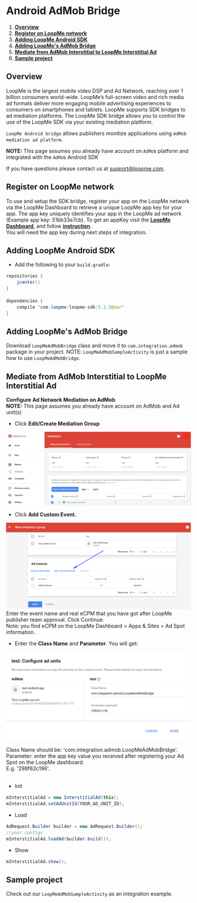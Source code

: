 # Android AdMob Bridge #

1. **[Overview](#overview)**
2. **[Register on LoopMe network](#register-on-loopme-network)**
3. **[Adding LoopMe Android SDK](#adding-loopme-android-sdk)**
4. **[Adding LoopMe's AdMob Bridge](#adding-loopmes-admob-bridge)**
5. **[Mediate from AdMob Interstitial to LoopMe Interstitial Ad](#mediate-from-admob-interstitial-to-loopme-interstitial-ad)**
8. **[Sample project](#sample-project)**

## Overview ##

LoopMe is the largest mobile video DSP and Ad Network, reaching over 1 billion consumers world-wide. LoopMe’s full-screen video and rich media ad formats deliver more engaging mobile advertising experiences to consumers on smartphones and tablets.
LoopMe supports SDK bridges to ad mediation platforms. The LoopMe SDK bridge allows you to control the use of the LoopMe SDK via your existing mediation platform.

`LoopMe Android bridge` allows publishers monitize applications using `AdMob mediation ad platform`.

<b>NOTE:</b> This page assumes you already have account on `AdMob` platform and integrated with the `AdMob` Android SDK

If you have questions please contact us at support@loopme.com.

## Register on LoopMe network ##

To use and setup the SDK bridge, register your app on the LoopMe network via the LoopMe Dashboard to retrieve a unique LoopMe app key for your app. The app key uniquely identifies your app in the LoopMe ad network (Example app key: 51bb33e7cb). To get an appKey visit the **[LoopMe Dashboard](https://app.loopme.com/login/)**, and follow **[instruction](https://docs.google.com/document/d/1No1rVSpD2XLvG6nniwGjRb48Q0kVmYIkSgnlbhRXx5M/edit#)**.<br>
You will need the app key during next steps of integration.

## Adding LoopMe Android SDK ##

* Add the following to your `build.gradle`:
```java
repositories {
    jcenter()
}

dependencies {
    compile 'com.loopme:loopme-sdk:5.2.5@aar'
}
```

## Adding LoopMe's AdMob Bridge ##

Download `LoopMeAdMobBridge` class and move it to `com.integration.admob` package in your project.
NOTE: `LoopMeAdMobSampleActivity` is just a sample how to use `LoopMeAdMobBridge`. 

## Mediate from AdMob Interstitial to LoopMe Interstitial Ad ##

<b>Configure Ad Network Mediation on AdMob</b>
<br><b>NOTE:</b> This page assumes you already have account on AdMob and Ad unit(s)
* Click <b>Edit/Create Mediation Group</b>
<p><img src="Images/EditOrCreateMediationGroup.png" /></a>

* Click <b>Add Custom Event.</b>
<p><img src="Images/AddCustomEvent.png" /></a><br>
Enter the event name and real eCPM that you have got after LoopMe publisher team approval. Click Continue.<br>
Note: you find eCPM on the LoopMe Dashboard > Apps & Sites > Ad Spot information.

* Enter the <b>Class Name</b> and <b>Parameter</b>. You will get:
<p><img src="Images/ConfigureAdUnits.png"  /></a>

Class Name should be: 'com.integration.admob.LoopMeAdMobBridge'. <br>
Parameter: enter the app key value you received after registering your Ad Spot on the LoopMe dashboard. <br>E.g. '298f62c196'.<br><br>

* Init
```java
mInterstitialAd = new InterstitialAd(this);
mInterstitialAd.setAdUnitId(YOUR_AD_UNIT_ID);
```

* Load 
```java
AdRequest.Builder builder = new AdRequest.Builder();
//your configs
mInterstitialAd.loadAd(builder.build());
```

* Show
```java
mInterstitialAd.show();
```

## Sample project ##

Check out our `LoopMeAdMobSampleActivity` as an integration example.

